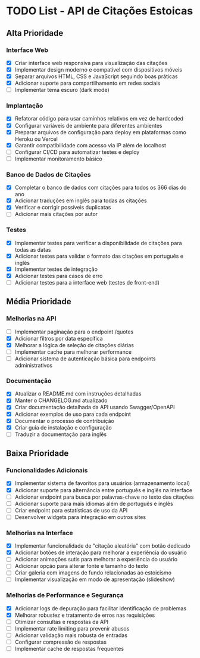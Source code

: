 # TODO List - API de Citações Estoicas

## Alta Prioridade

### Interface Web

- [x] Criar interface web responsiva para visualização das citações
- [x] Implementar design moderno e compatível com dispositivos móveis
- [x] Separar arquivos HTML, CSS e JavaScript seguindo boas práticas
- [x] Adicionar suporte para compartilhamento em redes sociais
- [ ] Implementar tema escuro (dark mode)

### Implantação

- [x] Refatorar código para usar caminhos relativos em vez de hardcoded
- [x] Configurar variáveis de ambiente para diferentes ambientes
- [x] Preparar arquivos de configuração para deploy em plataformas como Heroku ou Vercel
- [x] Garantir compatibilidade com acesso via IP além de localhost
- [ ] Configurar CI/CD para automatizar testes e deploy
- [ ] Implementar monitoramento básico

### Banco de Dados de Citações

- [x] Completar o banco de dados com citações para todos os 366 dias do ano
- [x] Adicionar traduções em inglês para todas as citações
- [x] Verificar e corrigir possíveis duplicatas
- [ ] Adicionar mais citações por autor

### Testes

- [x] Implementar testes para verificar a disponibilidade de citações para todas as datas
- [x] Adicionar testes para validar o formato das citações em português e inglês
- [x] Implementar testes de integração
- [x] Adicionar testes para casos de erro
- [ ] Adicionar testes para a interface web (testes de front-end)

## Média Prioridade

### Melhorias na API

- [ ] Implementar paginação para o endpoint /quotes
- [x] Adicionar filtros por data específica
- [x] Melhorar a lógica de seleção de citações diárias
- [ ] Implementar cache para melhorar performance
- [ ] Adicionar sistema de autenticação básica para endpoints administrativos

### Documentação

- [x] Atualizar o README.md com instruções detalhadas
- [x] Manter o CHANGELOG.md atualizado
- [x] Criar documentação detalhada da API usando Swagger/OpenAPI
- [x] Adicionar exemplos de uso para cada endpoint
- [x] Documentar o processo de contribuição
- [x] Criar guia de instalação e configuração
- [ ] Traduzir a documentação para inglês

## Baixa Prioridade

### Funcionalidades Adicionais

- [x] Implementar sistema de favoritos para usuários (armazenamento local)
- [x] Adicionar suporte para alternância entre português e inglês na interface
- [ ] Adicionar endpoint para busca por palavras-chave no texto das citações
- [ ] Adicionar suporte para mais idiomas além de português e inglês
- [ ] Criar endpoint para estatísticas de uso da API
- [ ] Desenvolver widgets para integração em outros sites

### Melhorias na Interface

- [x] Implementar funcionalidade de "citação aleatória" com botão dedicado
- [x] Adicionar botões de interação para melhorar a experiência do usuário
- [ ] Adicionar animações sutis para melhorar a experiência do usuário
- [ ] Adicionar opção para alterar fonte e tamanho do texto
- [ ] Criar galeria com imagens de fundo relacionadas ao estoicismo
- [ ] Implementar visualização em modo de apresentação (slideshow)

### Melhorias de Performance e Segurança

- [x] Adicionar logs de depuração para facilitar identificação de problemas
- [x] Melhorar robustez e tratamento de erros nas requisições
- [ ] Otimizar consultas e respostas da API
- [ ] Implementar rate limiting para prevenir abusos
- [ ] Adicionar validação mais robusta de entradas
- [ ] Configurar compressão de respostas
- [ ] Implementar cache de respostas frequentes
